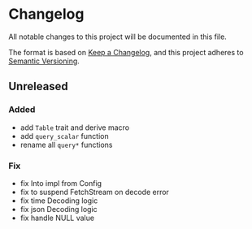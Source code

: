 # Changelog

All notable changes to this project will be documented in this file.

The format is based on [Keep a Changelog](https://keepachangelog.com/en/1.1.0/),
and this project adheres to [Semantic Versioning](https://semver.org/spec/v2.0.0.html).

## Unreleased

### Added

- add `Table` trait and derive macro
- add `query_scalar` function
- rename all `query*` functions

### Fix

- fix Into impl from Config
- fix to suspend FetchStream on decode error
- fix time Decoding logic
- fix json Decoding logic
- fix handle NULL value


